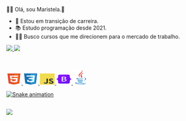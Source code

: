 👱‍♀ Olá, sou Maristela.👋  


- 🚀 Estou em transição de carreira.
- 📚 Estudo programação desde 2021.
- 👩‍💻 Busco cursos que me direcionem para o mercado de trabalho.

<div>
  <a href="https://github.com/MaristelaP">
  <img height="180cm" src="https://github-readme-stats.vercel.app/api?username=MaristelaP&show_icons=true&theme=tokyonight&include_all_commits=true&count_private=true"/>   <img height="180cm" src="https://github-readme-stats.vercel.app/api/top-langs/?username=MaristelaP&layout=compact&langs_count=16&theme=tokyonight"/>
</div>
  
##  
  
<div style="display: inline_block"><br>
  <img align:"center" alt="MariCss" height="30" width="40" src="https://raw.githubusercontent.com/devicons/devicon/master/icons/html5/html5-original.svg">
  <img align:"center" alt="MariCss" height="30" width="40" src="https://raw.githubusercontent.com/devicons/devicon/master/icons/css3/css3-original.svg">
  <img align:"center" alt="MariCss" height="30" width="40" src="https://raw.githubusercontent.com/devicons/devicon/master/icons/javascript/javascript-original.svg">
  <img align:"center" alt="MariCss" height="30" width="40" src="https://raw.githubusercontent.com/devicons/devicon/master/icons/bootstrap/bootstrap-original.svg">
  <img align:"center" alt="MariCss" heigth="30" width="40" src="https://raw.githubusercontent.com/devicons/devicon/master/icons/java/java-original.svg">
</div>  
  
  ![Snake animation](https://github.com/MaristelaP/MaristelaP/blob/output/github-contribution-grid-snake.svg)
  
##
  
<div>
  <a href= "https://www.linkedin.com/in/maristelapeglow/" target= "_blank"><img src="https://img.shields.io/badge/LinkedIn-0077B5?style=for-the-badge&logo=linkedin&logoColor=white" target= "_blank" /a>
</div>  
